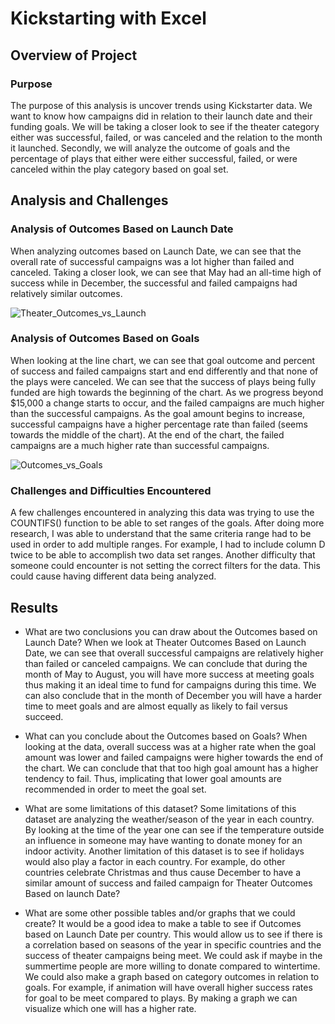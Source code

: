 # Kickstarting with Excel

## Overview of Project

### Purpose
The purpose of this analysis is uncover trends using Kickstarter data. We want to know how campaigns did in relation to their launch date and their funding goals. We will be taking a closer look to see if the theater category either was successful, failed, or was canceled and the relation to the month it launched. Secondly, we will analyze the outcome of goals and the percentage of plays that either were either successful, failed, or were canceled within the play category based on goal set. 

## Analysis and Challenges

### Analysis of Outcomes Based on Launch Date
When analyzing outcomes based on Launch Date, we can see that the overall rate of successful campaigns was a lot higher than failed and canceled. Taking a closer look, we can see that May had an all-time high of success while in December, the successful and failed campaigns had relatively similar outcomes. 
    
 ![Theater_Outcomes_vs_Launch](https://user-images.githubusercontent.com/65638310/146682599-8e6ad6cc-d73d-4df6-8cbc-060d63a7ef9e.png)

### Analysis of Outcomes Based on Goals
When looking at the line chart, we can see that goal outcome and percent of success and failed campaigns start and end differently and that none of the plays were canceled. We can see that the success of plays being fully funded are high towards the beginning of the chart. As we progress beyond $15,000 a change starts to occur, and the failed campaigns are much higher than the successful campaigns. As the goal amount begins to increase, successful campaigns have a higher percentage rate than failed (seems towards the middle of the chart). At the end of the chart, the failed campaigns are a much higher rate than successful campaigns.    

![Outcomes_vs_Goals](https://user-images.githubusercontent.com/65638310/146682730-0a5395a8-b277-4be0-8f21-2f728431f3b4.png)

### Challenges and Difficulties Encountered
A few challenges encountered in analyzing this data was trying to use the COUNTIFS() function to be able to set ranges of the goals. After doing more research, I was able to understand that the same criteria range had to be used in order to add multiple ranges. For example, I had to include column D twice to be able to accomplish two data set ranges.
Another difficulty that someone could encounter is not setting the correct filters for the data. This could cause having different data being analyzed.

## Results

- What are two conclusions you can draw about the Outcomes based on Launch Date?
When we look at Theater Outcomes Based on Launch Date, we can see that overall successful campaigns are relatively higher than failed or canceled campaigns. We can conclude that during the month of May to August, you will have more success at meeting goals thus making it an ideal time to fund for campaigns during this time. We can also conclude that in the month of December you will have a harder time to meet goals and are almost equally as likely to fail versus succeed.   

- What can you conclude about the Outcomes based on Goals?
    When looking at the data, overall success was at a higher rate when the goal amount was lower and failed campaigns were higher towards the end of the chart. We can conclude that that too high goal amount has a higher tendency to fail. Thus, implicating that lower goal amounts are recommended in order to meet the goal set. 


- What are some limitations of this dataset? 
Some limitations of this dataset are analyzing the weather/season of the year in each country. By looking at the time of the year one can see if the temperature outside an influence in someone may have wanting to donate money for an indoor activity. Another limitation of this dataset is to see if holidays would also play a factor in each country. For example, do other countries celebrate Christmas and thus cause December to have a similar amount of success and failed campaign for Theater Outcomes Based on launch Date?

- What are some other possible tables and/or graphs that we could create?
It would be a good idea to make a table to see if Outcomes based on Launch Date per country. This would allow us to see if there is a correlation based on seasons of the year in specific countries and the success of theater campaigns being meet. We could ask if maybe in the summertime people are more willing to donate compared to wintertime. 
We could also make a graph based on category outcomes in relation to goals. For example, if animation will have overall higher success rates for goal to be meet compared to plays. By making a graph we can visualize which one will has a higher rate.

